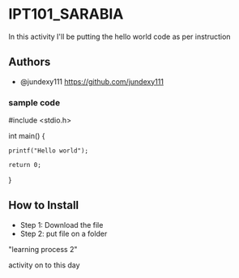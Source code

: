 # IPT101_SARABIA 
In this activity I'll be putting the hello world code as per instruction
## Authors
* @jundexy111 https://github.com/jundexy111

### sample code 

#include <stdio.h>

int main() {
 
    printf("Hello world");

    return 0;
}


## How to Install

*  Step 1: Download the file 
*  Step 2: put file on a folder 

"learning process 2"

activity on to this day

